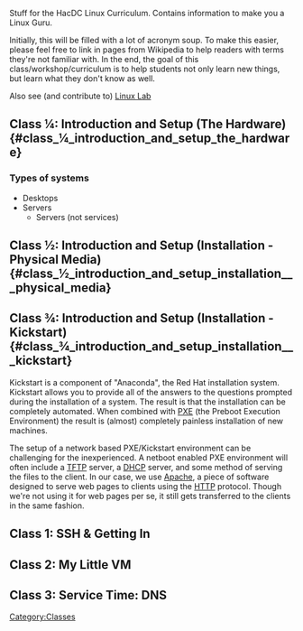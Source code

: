 Stuff for the HacDC Linux Curriculum. Contains information to make you a
Linux Guru.

Initially, this will be filled with a lot of acronym soup. To make this
easier, please feel free to link in pages from Wikipedia to help readers
with terms they're not familiar with. In the end, the goal of this
class/workshop/curriculum is to help students not only learn new things,
but learn what they don't know as well.

Also see (and contribute to) [Linux Lab](Linux_Lab)

## Class ¼: Introduction and Setup (The Hardware) {#class_¼_introduction_and_setup_the_hardware}

### Types of systems

-   Desktops
-   Servers
    -   Servers (not services)

## Class ½: Introduction and Setup (Installation - Physical Media) {#class_½_introduction_and_setup_installation___physical_media}

## Class ¾: Introduction and Setup (Installation - Kickstart) {#class_¾_introduction_and_setup_installation___kickstart}

Kickstart is a component of "Anaconda", the Red Hat installation system.
Kickstart allows you to provide all of the answers to the questions
prompted during the installation of a system. The result is that the
installation can be completely automated. When combined with
[PXE](http://en.wikipedia.org/wiki/Preboot_Execution_Environment) (the
Preboot Execution Environment) the result is (almost) completely
painless installation of new machines.

The setup of a network based PXE/Kickstart environment can be
challenging for the inexperienced. A netboot enabled PXE environment
will often include a
[TFTP](http://en.wikipedia.org/wiki/Trivial_File_Transfer_Protocol)
server, a
[DHCP](http://en.wikipedia.org/wiki/Dynamic_Host_Configuration_Protocol)
server, and some method of serving the files to the client. In our case,
we use [Apache](http://httpd.apache.org), a piece of software designed
to serve web pages to clients using the
[HTTP](http://en.wikipedia.org/wiki/Hypertext_Transfer_Protocol)
protocol. Though we're not using it for web pages per se, it still gets
transferred to the clients in the same fashion.

## Class 1: SSH & Getting In

## Class 2: My Little VM

## Class 3: Service Time: DNS

[Category:Classes](Category:Classes)
